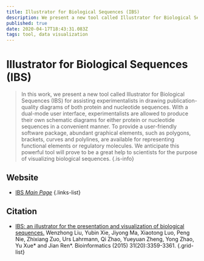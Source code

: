 ```yaml
---
title: Illustrator for Biological Sequences (IBS)
description: We present a new tool called Illustrator for Biological Sequences (IBS) for assisting experimentalists in drawing publication-quality diagrams of both protein and nucleotide sequences.
published: true
date: 2020-04-17T18:43:31.083Z
tags: tool, data visualization
---
```


# Illustrator for Biological Sequences (IBS)

> In this work, we present a new tool called Illustrator for Biological Sequences (IBS) for assisting experimentalists in drawing publication-quality diagrams of both protein and nucleotide sequences. With a dual-mode user interface, experimentalists are allowed to produce their own schematic diagrams for either protein or nucleotide sequences in a convenient manner. To provide a user-friendly software package, abundant graphical elements, such as polygons, brackets, curves and polylines, are available for representing functional elements or regulatory molecules. We anticipate this powerful tool will prove to be a great help to scientists for the purpose of visualizing biological sequences.
{.is-info}



## Website

- [IBS *Main Page*](http://ibs.biocuckoo.org/index.php)
{.links-list}

## Citation

- [IBS: an illustrator for the presentation and visualization of biological sequences.](https://academic.oup.com/bioinformatics/article/31/20/3359/195746) Wenzhong Liu, Yubin Xie, Jiyong Ma, Xiaotong Luo, Peng Nie, Zhixiang Zuo, Urs Lahrmann, Qi Zhao, Yueyuan Zheng, Yong Zhao, Yu Xue* and Jian Ren*. Bioinformatics (2015) 31(20):3359-3361.
{.grid-list}